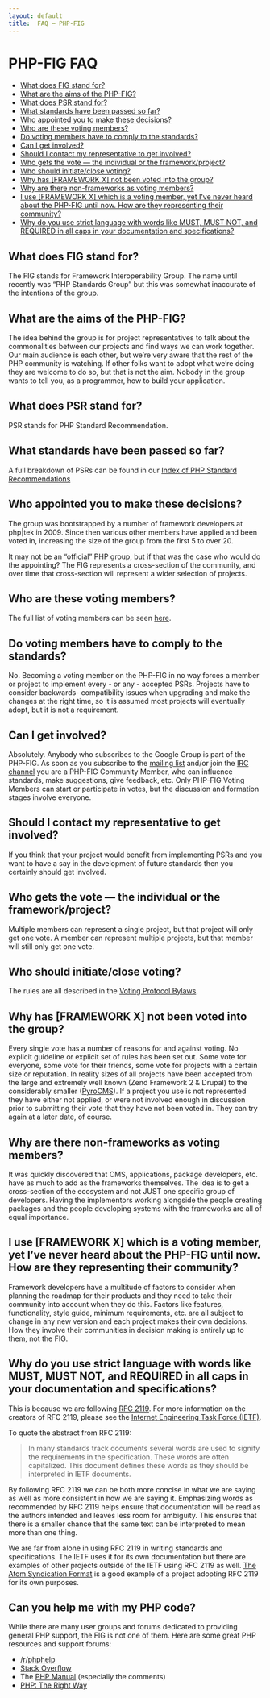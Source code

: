```yaml
---
layout: default
title:  FAQ — PHP-FIG
---
```

# PHP-FIG FAQ

- [What does FIG stand for?](#what-does-fig-stand-for)
- [What are the aims of the PHP-FIG?](#what-are-the-aims-of-the-php-fig)
- [What does PSR stand for?](#what-does-psr-stand-for)
- [What standards have been passed so far?](#what-standards-have-been-passed-so-far)
- [Who appointed you to make these decisions?](#who-appointed-you-to-make-these-decisions)
- [Who are these voting members?](#who-are-these-voting-members)
- [Do voting members have to comply to the standards?](#do-voting-members-have-to-comply-to-the-standards)
- [Can I get involved?](#can-i-get-involved)
- [Should I contact my representative to get involved?](#should-i-contact-my-representative-to-get-involved)
- [Who gets the vote — the individual or the framework/project?](#who-gets-the-vote--the-individual-or-the-frameworkproject)
- [Who should initiate/close voting?](#who-should-initiateclose-voting)
- [Why has [FRAMEWORK X] not been voted into the group?](#why-has-framework-x-not-been-voted-into-the-group)
- [Why are there non-frameworks as voting members?](#why-are-there-non-frameworks-as-voting-members)
- [I use [FRAMEWORK X] which is a voting member, yet I’ve never heard about the PHP-FIG until now. How are they representing their community?](#i-use-framework-x-which-is-a-voting-member-yet-ive-never-heard-about-the-php-fig-until-now-how-are-they-representing-their-community)
- [Why do you use strict language with words like MUST, MUST NOT, and REQUIRED in all caps in your documentation and specifications?](#why-do-you-use-strict-language-with-words-like-must-must-not-and-required-in-all-caps-in-your-documentation-and-specifications)


## <a id="what-does-fig-stand-for"></a>What does FIG stand for?

The FIG stands for Framework Interoperability Group. The name until recently was
“PHP Standards Group” but this was somewhat inaccurate of the intentions of the
group.


## <a id="what-are-the-aims-of-the-php-fig"></a>What are the aims of the PHP-FIG?

The idea behind the group is for project representatives to talk about the
commonalities between our projects and find ways we can work together. Our main
audience is each other, but we’re very aware that the rest of the PHP community
is watching. If other folks want to adopt what we’re doing they are welcome to
do so, but that is not the aim. Nobody in the group wants to tell you, as a programmer,
how to build your application.

## <a id="what-does-psr-stand-for"></a> What does PSR stand for?

PSR stands for PHP Standard Recommendation.

## <a id="what-standards-have-been-passed-so-far"></a>What standards have been passed so far?

<p>A full breakdown of PSRs can be found in our <a href="/psr">Index of PHP Standard Recommendations</a></p>


## <a id="who-appointed-you-to-make-these-decisions"></a>Who appointed you to make these decisions?

The group was bootstrapped by a number of framework developers at php|tek in 2009.
Since then various other members have applied and been voted in, increasing the size
of the group from the first 5 to over 20.

It may not be an “official” PHP group, but if that was the case who would do the appointing?
The FIG represents a cross-section of the community, and over time that cross-section
will represent a wider selection of projects.


## <a id="who-are-these-voting-members"></a>Who are these voting members?

The full list of voting members can be seen [here](https://github.com/php-fig/fig-standards#voting-members).


## <a id="do-voting-members-have-to-comply-to-the-standards"></a>Do voting members have to comply to the standards?

No. Becoming a voting member on the PHP-FIG in no way forces a member or project
to implement every - or any - accepted PSRs. Projects have to consider backwards-
compatibility issues when upgrading and make the changes at the right time, so it
is assumed most projects will eventually adopt, but it is not a requirement.


## <a id="can-i-get-involved"></a>Can I get involved?

Absolutely. Anybody who subscribes to the Google Group is part of the PHP-FIG.
As soon as you subscribe to the [mailing list][mailing] and/or join the
[IRC channel][irc] you are a PHP-FIG Community Member, who
can influence standards, make suggestions, give feedback, etc. Only PHP-FIG Voting
Members can start or participate in votes, but the discussion and formation stages
involve everyone.

  [mailing]: http://groups.google.com/group/php-fig/
  [irc]: /irc/


## <a id="should-i-contact-my-representative-to-get-involved"></a>Should I contact my representative to get involved?

If you think that your project would benefit from implementing PSRs and you want
to have a say in the development of future standards then you certainly should
get involved.


## <a id="who-gets-the-vote--the-individual-or-the-frameworkproject"></a>Who gets the vote — the individual or the framework/project?

Multiple members can represent a single project, but that project will only get
one vote. A member can represent multiple projects, but that member will still
only get one vote.


## <a id="who-should-initiateclose-voting"></a>Who should initiate/close voting?

The rules are all described in the [Voting Protocol Bylaws][bylaws].

 [bylaws]: https://github.com/php-fig/fig-standards/blob/master/bylaws/001-voting-protocol.md


## <a id="why-has-framework-x-not-been-voted-into-the-group"></a>Why has [FRAMEWORK X] not been voted into the group?

Every single vote has a number of reasons for and against voting. No explicit
guideline or explicit set of rules has been set out. Some vote for everyone,
some vote for their friends, some vote for projects with a certain size or
reputation. In reality sizes of all projects have been accepted from the large
and extremely well known (Zend Framework 2 & Drupal) to the considerably smaller
([PyroCMS](http://pyrocms.com/)). If a project you use is not represented they
have either not applied, or were not involved enough in discussion prior to
submitting their vote that they have not been voted in. They can try again at a
later date, of course.


## <a id="why-are-there-non-frameworks-as-voting-members"></a>Why are there non-frameworks as voting members?

It was quickly discovered that CMS, applications, package developers, etc. have
as much to add as the frameworks themselves. The idea is to get a cross-section
of the ecosystem and not JUST one specific group of developers. Having the
implementors working alongside the people creating packages and the people
developing systems with the frameworks are all of equal importance.


## <a id="i-use-framework-x-which-is-a-voting-member-yet-ive-never-heard-about-the-php-fig-until-now-how-are-they-representing-their-community"></a>I use [FRAMEWORK X] which is a voting member, yet I’ve never heard about the PHP-FIG until now. How are they representing their community?

Framework developers have a multitude of factors to consider when planning the
roadmap for their products and they need to take their community into account
when they do this. Factors like features, functionality, style guide, minimum
requirements, etc. are all subject to change in any new version and each project
makes their own decisions. How they involve their communities in decision making
is entirely up to them, not the FIG.


## <a id="why-do-you-use-strict-language-with-words-like-must-must-not-and-required-in-all-caps-in-your-documentation-and-specifications"></a>Why do you use strict language with words like MUST, MUST NOT, and REQUIRED in all caps in your documentation and specifications?

This is because we are following [RFC 2119](http://www.ietf.org/rfc/rfc2119.txt).
For more information on the creators of RFC 2119, please see the [Internet
Engineering Task Force (IETF)](http://www.ietf.org/).

To quote the abstract from RFC 2119:

> In many standards track documents several words are used to signify the
> requirements in the specification.  These words are often capitalized. This
> document defines these words as they should be interpreted in IETF documents.

By following RFC 2119 we can be both more concise in what we are saying as well
as more consistent in how we are saying it. Emphasizing words as recommended by
RFC 2119 helps ensure that documentation will be read as the authors intended
and leaves less room for ambiguity. This ensures that there is a smaller chance
that the same text can be interpreted to mean more than one thing.

We are far from alone in using RFC 2119 in writing standards and specifications.
The IETF uses it for its own documentation but there are examples of other
projects outside of the IETF using RFC 2119 as well.
[The Atom Syndication Format](http://www.atomenabled.org/developers/syndication/atom-format-spec.php)
is a good example of a project adopting RFC 2119 for its own purposes.


## Can you help me with my PHP code?

While there are many user groups and forums dedicated to providing general
PHP support, the FIG is not one of them. Here are some great PHP resources
and support forums:

 * [/r/phphelp](http://www.reddit.com/r/phphelp)
 * [Stack Overflow](http://stackoverflow.com/questions/tagged/php)
 * The [PHP Manual](http://php.net/manual/) (especially the comments)
 * [PHP: The Right Way](http://www.phptherightway.com)

